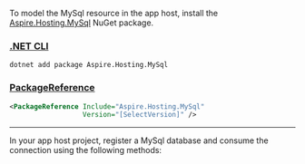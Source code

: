 To model the MySql resource in the app host, install the [Aspire.Hosting.MySql](https://www.nuget.org/packages/Aspire.Hosting.MySql) NuGet package.

### [.NET CLI](#tab/dotnet-cli)

```dotnetcli
dotnet add package Aspire.Hosting.MySql
```

### [PackageReference](#tab/package-reference)

```xml
<PackageReference Include="Aspire.Hosting.MySql"
                  Version="[SelectVersion]" />
```

---

In your app host project, register a MySql database and consume the connection using the following methods:
